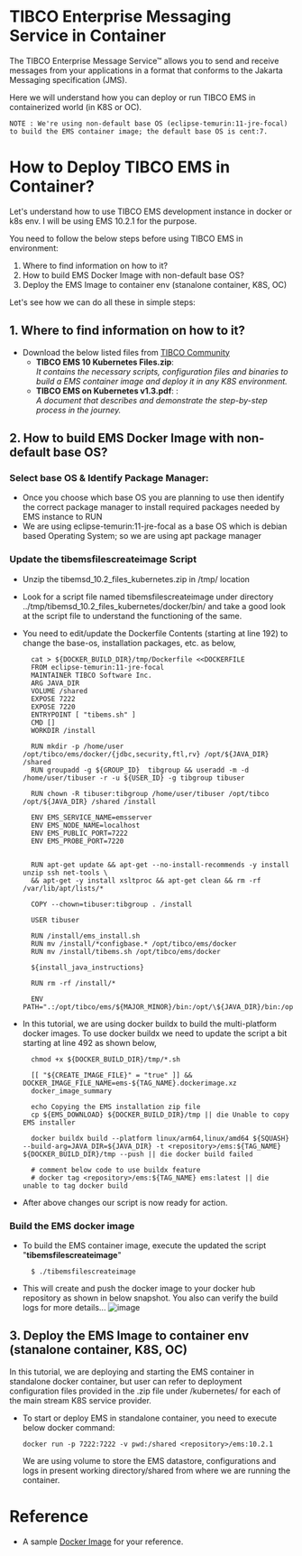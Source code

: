 # TIBCO Enterprise Messaging Service in Container
The TIBCO Enterprise Message Service™ allows you to send and receive messages from your applications in a format that conforms to the Jakarta Messaging specification (JMS).

Here we will understand how you can deploy or run TIBCO EMS in containerized world (in K8S or OC).

    NOTE : We're using non-default base OS (eclipse-temurin:11-jre-focal) to build the EMS container image; the default base OS is cent:7.

# How to Deploy TIBCO EMS in Container?

Let's understand how to use TIBCO EMS development instance in docker or k8s env. I will be using EMS 10.2.1 for the purpose.

You need to follow the below steps before using TIBCO EMS in environment:

1. Where to find information on how to it?
2. How to build EMS Docker Image with non-default base OS?
3. Deploy the EMS Image to container env (stanalone container, K8S, OC)


Let's see how we can do all these in simple steps:

## 1. Where to find information on how to it?
- Download the below listed files from [TIBCO Community](https://community.tibco.com/s/article/how-configure-tibco-enterprise-message-service-tm-kubernetes-docker)
  - **TIBCO EMS 10 Kubernetes Files.zip**:<br> _It contains the necessary scripts, configuration files and binaries to build a EMS container image and deploy it in any K8S environment._
  - **TIBCO EMS on Kubernetes v1.3.pdf**: :<br> _A document that describes and demonstrate the step-by-step process in the journey._
 
## 2. How to build EMS Docker Image with non-default base OS?

### Select base OS & Identify Package Manager:
- Once you choose which base OS you are planning to use then identify the correct package manager to install required packages needed by EMS instance to RUN
- We are using eclipse-temurin:11-jre-focal as a base OS which is debian based Operating System; so we are using apt package manager

### Update the tibemsfilescreateimage Script 
- Unzip the tibemsd_10.2_files_kubernetes.zip in /tmp/ location
- Look for a script file named tibemsfilescreateimage under directory ../tmp/tibemsd_10.2_files_kubernetes/docker/bin/ and take a good look at the script file to understand the functioning of the same.
- You need to edit/update the Dockerfile Contents (starting at line 192) to change the base-os, installation packages, etc. as below,

        cat > ${DOCKER_BUILD_DIR}/tmp/Dockerfile <<DOCKERFILE
        FROM eclipse-temurin:11-jre-focal
        MAINTAINER TIBCO Software Inc.
        ARG JAVA_DIR
        VOLUME /shared
        EXPOSE 7222
        EXPOSE 7220
        ENTRYPOINT [ "tibems.sh" ]
        CMD []
        WORKDIR /install
        
        RUN mkdir -p /home/user /opt/tibco/ems/docker/{jdbc,security,ftl,rv} /opt/${JAVA_DIR} /shared
        RUN groupadd -g ${GROUP_ID}  tibgroup && useradd -m -d /home/user/tibuser -r -u ${USER_ID} -g tibgroup tibuser
        
        RUN chown -R tibuser:tibgroup /home/user/tibuser /opt/tibco /opt/${JAVA_DIR} /shared /install
        
        ENV EMS_SERVICE_NAME=emsserver
        ENV EMS_NODE_NAME=localhost
        ENV EMS_PUBLIC_PORT=7222
        ENV EMS_PROBE_PORT=7220
        
        
        RUN apt-get update && apt-get --no-install-recommends -y install unzip ssh net-tools \ 
        && apt-get -y install xsltproc && apt-get clean && rm -rf /var/lib/apt/lists/*
        
        COPY --chown=tibuser:tibgroup . /install
        
        USER tibuser
        
        RUN /install/ems_install.sh
        RUN mv /install/*configbase.* /opt/tibco/ems/docker
        RUN mv /install/tibems.sh /opt/tibco/ems/docker
        
        ${install_java_instructions}
        
        RUN rm -rf /install/*
        
        ENV PATH=".:/opt/tibco/ems/${MAJOR_MINOR}/bin:/opt/\${JAVA_DIR}/bin:/opt/tibco/ems/docker:\${PATH}"

- In this tutorial, we are using docker buildx to build the multi-platform docker images. To use docker buildx we need to update the script a bit starting at line 492 as shown below,

        chmod +x ${DOCKER_BUILD_DIR}/tmp/*.sh
  
        [[ "${CREATE_IMAGE_FILE}" = "true" ]] && DOCKER_IMAGE_FILE_NAME=ems-${TAG_NAME}.dockerimage.xz
        docker_image_summary
        
        echo Copying the EMS installation zip file
        cp ${EMS_DOWNLOAD} ${DOCKER_BUILD_DIR}/tmp || die Unable to copy EMS installer
        
        docker buildx build --platform linux/arm64,linux/amd64 ${SQUASH} --build-arg=JAVA_DIR=${JAVA_DIR} -t <repository>/ems:${TAG_NAME} ${DOCKER_BUILD_DIR}/tmp --push || die docker build failed

        # comment below code to use buildx feature
        # docker tag <repository>/ems:${TAG_NAME} ems:latest || die unable to tag docker build

- After above changes our script is now ready for action.

### Build the EMS docker image
- To build the EMS container image, execute the updated the script "**tibemsfilescreateimage**"

        $ ./tibemsfilescreateimage
- This will create and push the docker image to your docker hub repository as shown in below snapshot. You also can verify the build logs for more details...
  ![image](https://github.com/mpandav/tibco-cloud-usability/assets/38240734/c059039a-b1e7-4623-ae84-6e1face9bb60)

  
## 3. Deploy the EMS Image to container env (stanalone container, K8S, OC)
In this tutorial, we are deploying and starting the EMS container in standalone docker container, but user can refer to deployment configuration files provided in the .zip file under /kubernetes/ for each of the main stream K8S service provider. 

- To start or deploy EMS in standalone container, you need to execute below docker command: 

      docker run -p 7222:7222 -v pwd:/shared <repository>/ems:10.2.1
  We are using volume to store the EMS datastore, configurations and logs in present working directory/shared from where we are running the container. 

# Reference
- A sample [Docker Image](https://hub.docker.com/r/mpandav/ems) for your reference.
